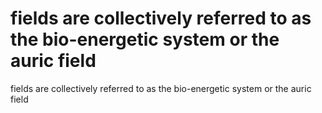 # fields are collectively referred to as the bio-energetic system or the auric field

fields are collectively referred to as the bio-energetic system or the auric field